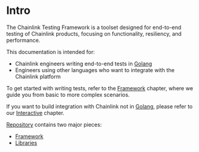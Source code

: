 # Intro



The Chainlink Testing Framework is a toolset designed for end-to-end testing of Chainlink products, focusing on functionality, resiliency, and performance.

This documentation is intended for:
- Chainlink engineers writing end-to-end tests in [Golang](https://go.dev/)
- Engineers using other languages who want to integrate with the Chainlink platform

To get started with writing tests, refer to the [Framework](./framework/getting_started.md) chapter, where we guide you from basic to more complex scenarios.

If you want to build integration with Chainlink not in [Golang](https://go.dev/), please refer to our [Interactive](framework/interactive.md) chapter.

[Repository](https://github.com/smartcontractkit/chainlink-testing-framework) contains two major pieces:
- [Framework](framework/overview.md)
- [Libraries](libraries.md)

